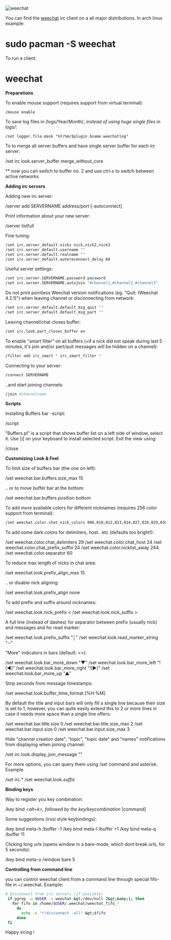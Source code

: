 \
![weechat](http://qweg3.info/wp-content/uploads/weechat.jpg)

You can find the [weechat](https://weechat.org/) irc client on a all major distributions. In arch linux example:

# sudo pacman -S weechat

To run a client:

# weechat

**Preparations**

To enable mouse support (requires support from virtual terminal):

`/mouse enable`

To save log files in /logs/Year/Month/*, instead of using huge single files in logs/*:

`/set logger.file.mask "%Y/%m/$plugin.$name.weechatlog"`

To to merge all server buffers and have single server buffer for each irc server:

/set irc.look.server_buffer merge_without_core

** now you can switch to buffer no. 2 and use ctrl-x to switch between active networks

**Adding irc servers**

Adding new irc server:

/server add SERVERNAME address/port [-autoconnect]

Print information about your new server:

/server listfull

Fine tuning:

```bash
/set irc.server_default.nicks nick,nick2,nick3
/set irc.server_default.username ""
/set irc.server.default.realname ""
/set irc.server_default.autoreconnect_delay 60
```

Useful server settings:

```bash
/set irc.server.SERVERNAME.password password
/set irc.server.SERVERNAME.autojoin "#channel1,#channel2,#channel3"
```

Do not print pointless Weechat version notifications (eg. "Quit: (Weechat 4.2.1)") when leaving channel or disconnecting from network:

```bash
/set irc.server_default.default_msg_quit ""
/set irc.server_default.default_msg_part ""
```

Leaving channel/chat closes buffer:

```bash
/set irc.look.part_closes_buffer on
```

To enable "smart filter" on all buffers (=if a nick did not speak during last 5 minutes, it's join and/or part/quit messages will be hidden on a channel):

```bash
/filter add irc_smart * irc_smart_filter *
```

Connecting to your server:

```bash
/connect SERVERNAME
```

..and start joining channels:

```bash
/join #channelname
```

**Scripts**

Installing Buffers bar -script:

/script

"Buffers.pl" is a script that shows buffer list on a left side of window, select it. Use [i] on your keyboard to install selected script. Exit the view using:

/close

**Customizing Look & Feel**

To limit size of buffers bar (the one on left):

/set weechat.bar.buffers.size_max 15

.. or to move buffer bar at the bottom:

/set weechat.bar.buffers.position bottom

To add more available colors for different nicknames (requires 256 color support from terminal):

```bash
/set weechat.color.chat_nick_colors 006,010,012,013,014,027,028,029,030,031,032,033,035,036,037,038,039,041,042,043,044,045,047,048,049,050,041,063,067,068,069,070,071,072,073,074,075,077,078,079,080,081,083,084,085,086,087,098,099,113,114,115,116,117,119,120,121,122,123,134,135,140,141,149,150,151,152,153,155,156,167,168,169,170,171,203,204,205,206,207,209,210,211,212,213
```

To add some dark colors for delimiters, host.. etc (defaults too bright!):

/set weechat.color.chat_delimiters 29
/set weechat.color.chat_host 24
/set weechat.color.chat_prefix_suffix 24
/set weechat.color.nicklist_away 244
/set weechat.color.separator 60

To reduce max length of nicks in chat area:

/set weechat.look.prefix_align_max 15

.. or disable nick aligning:

/set weechat.look.prefix_align none

To add prefix and suffix around nicknames:

/set weechat.look.nick_prefix <
/set weechat.look.nick_suffix >

A full line (instead of dashes) for separator between prefix (usually nick) and messages and for read marker:

/set weechat.look.prefix_suffix "│"
/set weechat.look.read_marker_string "─"

"More" indicators in bars (default: >>):

/set weechat.look.bar_more_down "▼"
/set weechat.look.bar_more_left "![◀]"
/set weechat.look.bar_more_right "![▶]"
/set weechat.look.bar_more_up "▲"

Strip seconds from message timestamps:

/set weechat.look.buffer_time_format [%H:%M]

By default the title and input bars will only fill a single line because their size is set to 1, however, you can quite easily extend this to 2 or more lines in case it needs more space than a single line offers:

/set weechat.bar.title.size 0
/set weechat.bar.title.size_max 2
/set weechat.bar.input.size 0
/set weechat.bar.input.size_max 3

Hide "channel creation date", "topic", "topic date" and "names" notifications from displaying when joining channel:

/set irc.look.display_join_message ""

For more options, you can query them using /set command and asterisk. Example

/set irc.*
/set weechat.look.*suffix*

**Binding keys**

Way to register you key combination:

/key bind *<alt+k>, followed by the key/keycombination* [command]

Some suggestions (irssi style keybindings):

/key bind meta-h /buffer -1
/key bind meta-l /buffer +1
/key bind meta-q /buffer 11

Clicking long urls (opens window in a bare-mode, which dont break urls, for 5 seconds):

/key bind meta-o /window bare 5

**Controlling from command line**

you can control weechat client from a command line through special fifo-file in ~/.weechat. Example:


```bash
# Disconnect from irc servers (if possible)
 if pgrep -u $USER -x weechat &gt;/dev/null 2&gt;&amp;1; then
   for fifo in /home/$USER/.weechat/weechat_fifo_*
     do
       echo -e "*/disconnect -all" &gt;$fifo
     done
 fi
```

Happy ircing !
